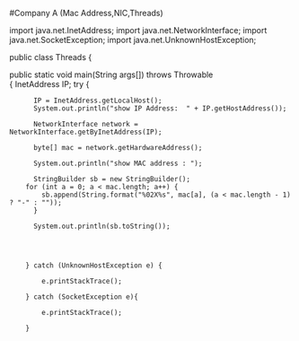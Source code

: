 #Company A (Mac Address,NIC,Threads)

import java.net.InetAddress;
import java.net.NetworkInterface;
import java.net.SocketException;
import java.net.UnknownHostException;

public class Threads 
{
	
   public static void main(String args[]) throws Throwable  
   {
	   InetAddress IP;
		try {
		
		  
          IP = InetAddress.getLocalHost();
          System.out.println("show IP Address:  " + IP.getHostAddress());
          
          NetworkInterface network = NetworkInterface.getByInetAddress(IP);
        
          byte[] mac = network.getHardwareAddress();
          
          System.out.println("show MAC address : ");
          
          StringBuilder sb = new StringBuilder();
		for (int a = 0; a < mac.length; a++) {
			sb.append(String.format("%02X%s", mac[a], (a < mac.length - 1) ? "-" : ""));		
          }
          
          System.out.println(sb.toString());
		
		
		
				
		} catch (UnknownHostException e) {
			
			e.printStackTrace();
			
		} catch (SocketException e){
				
			e.printStackTrace();
				
		}

